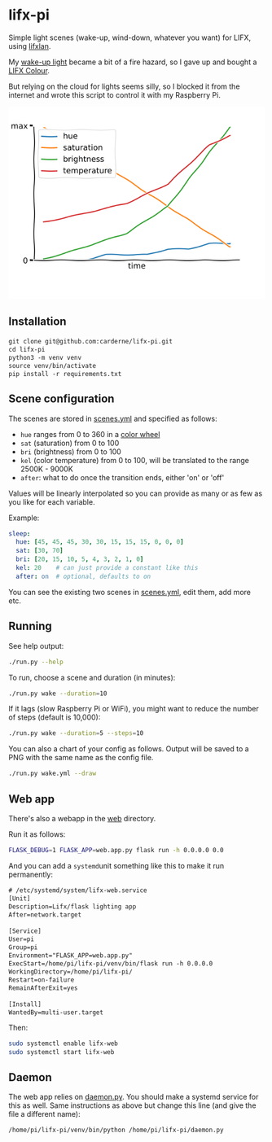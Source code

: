 # lifx-pi
Simple light scenes (wake-up, wind-down, whatever you want) for LIFX, using [lifxlan](https://github.com/mclarkk/lifxlan).

My [wake-up light](https://rdrn.me/wake-up-light/) became a bit of a fire hazard, so I gave up and bought a [LIFX Colour](https://lifxshop.co.uk/products/lifx-colour-e27).

But relying on the cloud for lights seems silly, so I blocked it from the internet and wrote this script to control it with my Raspberry Pi.

![Colour curve](./wake.png)

## Installation
```
git clone git@github.com:carderne/lifx-pi.git
cd lifx-pi
python3 -m venv venv
source venv/bin/activate
pip install -r requirements.txt
```

## Scene configuration
The scenes are stored in [scenes.yml](scenes.yml) and specified as follows:
- `hue` ranges from 0 to 360 in a [color wheel](https://upload.wikimedia.org/wikipedia/commons/a/ad/HueScale.svg)
- `sat` (saturation) from 0 to 100
- `bri` (brightness) from 0 to 100
- `kel` (color temperature) from 0 to 100, will be translated to the range 2500K - 9000K
- `after`: what to do once the transition ends, either 'on' or 'off'

Values will be linearly interpolated so you can provide as many or as few as you like for each variable.

Example:
```yaml
sleep:
  hue: [45, 45, 45, 30, 30, 15, 15, 15, 0, 0, 0]
  sat: [30, 70]
  bri: [20, 15, 10, 5, 4, 3, 2, 1, 0]
  kel: 20    # can just provide a constant like this
  after: on  # optional, defaults to on
```

You can see the existing two scenes in [scenes.yml](scenes.yml), edit them, add more etc.

## Running
See help output:
```bash
./run.py --help
```

To run, choose a scene and duration (in minutes):
```bash
./run.py wake --duration=10
```

If it lags (slow Raspberry Pi or WiFi), you might want to reduce the number of steps (default is 10,000):
```bash
./run.py wake --duration=5 --steps=10
```

You can also a chart of your config as follows. Output will be saved to a PNG with the same name as the config file.
```bash
./run.py wake.yml --draw
```

## Web app
There's also a webapp in the [web](web) directory.

Run it as follows:
```bash
FLASK_DEBUG=1 FLASK_APP=web.app.py flask run -h 0.0.0.0 0.0
```

And you can add a `systemd`unit something like this to make it run permanently:
```systemd
# /etc/systemd/system/lifx-web.service
[Unit]
Description=Lifx/flask lighting app
After=network.target

[Service]
User=pi
Group=pi
Environment="FLASK_APP=web.app.py"
ExecStart=/home/pi/lifx-pi/venv/bin/flask run -h 0.0.0.0
WorkingDirectory=/home/pi/lifx-pi/
Restart=on-failure
RemainAfterExit=yes

[Install]
WantedBy=multi-user.target
```

Then:
```bash
sudo systemctl enable lifx-web
sudo systemctl start lifx-web
```

## Daemon
The web app relies on [daemon.py](daemon.py). You should make a systemd service for this as well. Same instructions as above but change this line (and give the file a different name):
```
/home/pi/lifx-pi/venv/bin/python /home/pi/lifx-pi/daemon.py
```
